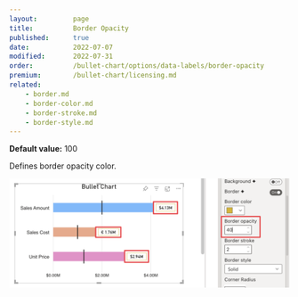```yaml
---
layout:         page
title:          Border Opacity
published:      true
date:           2022-07-07
modified:   	2022-07-31
order:          /bullet-chart/options/data-labels/border-opacity
premium:        /bullet-chart/licensing.md
related:            
    - border.md
    - border-color.md
    - border-stroke.md
    - border-style.md
---
```


**Default value:** 100

Defines border opacity color.

<img src="images/data-labels-border-opacity.png" width="700">